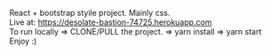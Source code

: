 React + bootstrap styile project. Mainly css. \
Live at: https://desolate-bastion-74725.herokuapp.com \
To run locally => CLONE/PULL the project. => yarn install => yarn start \
Enjoy :)

